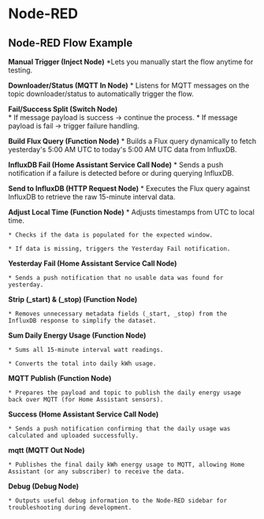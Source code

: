 # Node-RED

## Node-RED Flow Example

**Manual Trigger (Inject Node)**
    *Lets you manually start the flow anytime for testing.

**Downloader/Status (MQTT In Node)**
    * Listens for MQTT messages on the topic downloader/status to automatically trigger the flow.

**Fail/Success Split (Switch Node)**<br />
    * If message payload is success → continue the process.
    * If message payload is fail → trigger failure handling.

**Build Flux Query (Function Node)**
    * Builds a Flux query dynamically to fetch yesterday's 5:00 AM UTC to today's 5:00 AM UTC data from InfluxDB.

**InfluxDB Fail (Home Assistant Service Call Node)**
    * Sends a push notification if a failure is detected before or during querying InfluxDB.

**Send to InfluxDB (HTTP Request Node)**
    * Executes the Flux query against InfluxDB to retrieve the raw 15-minute interval data.

**Adjust Local Time (Function Node)**
    * Adjusts timestamps from UTC to local time.

    * Checks if the data is populated for the expected window.

    * If data is missing, triggers the Yesterday Fail notification.

**Yesterday Fail (Home Assistant Service Call Node)**

    * Sends a push notification that no usable data was found for yesterday.

**Strip (_start) & (_stop) (Function Node)**

    * Removes unnecessary metadata fields (_start, _stop) from the InfluxDB response to simplify the dataset.

**Sum Daily Energy Usage (Function Node)**

    * Sums all 15-minute interval watt readings.

    * Converts the total into daily kWh usage.

**MQTT Publish (Function Node)**

    * Prepares the payload and topic to publish the daily energy usage back over MQTT (for Home Assistant sensors).

**Success (Home Assistant Service Call Node)**

    * Sends a push notification confirming that the daily usage was calculated and uploaded successfully.

**mqtt (MQTT Out Node)**

    * Publishes the final daily kWh energy usage to MQTT, allowing Home Assistant (or any subscriber) to receive the data.

**Debug (Debug Node)**

    * Outputs useful debug information to the Node-RED sidebar for troubleshooting during development.

